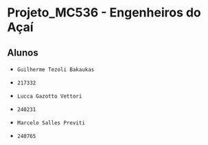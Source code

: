 # Projeto_MC536 - Engenheiros do Açaí

## Alunos
* `Guilherme Tezoli Bakaukas`
* `217332`

* `Lucca Gazotto Vettori`
* `240231`

* `Marcelo Salles Previti`
* `240765`

